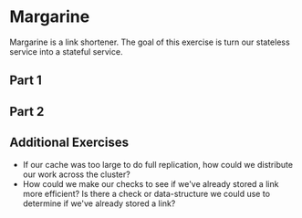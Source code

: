 # Margarine

Margarine is a link shortener. The goal of this exercise is turn our stateless
service into a stateful service.

## Part 1

## Part 2

## Additional Exercises

* If our cache was too large to do full replication, how could we distribute our
  work across the cluster?
* How could we make our checks to see if we've already stored a link more efficient?
  Is there a check or data-structure we could use to determine if we've already
  stored a link?

